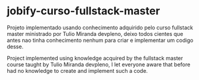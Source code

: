 # jobify-curso-fullstack-master
Projeto implementado usando conhecimento adquirido pelo curso fullstack master ministrado por Tulio Miranda devpleno,
deixo todos cientes que antes nao tinha conhecimento nenhum para criar e implementar um codigo desse.



Project implemented using knowledge acquired by the fullstack master course taught by Tulio Miranda devpleno, I let everyone aware that before had no knowledge to create and implement such a code.
